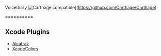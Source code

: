 VoiceDiary
![Carthage compatible](https://img.shields.io/badge/Carthage-compatible-4BC51D.svg?style=flat)](https://github.com/Carthage/Carthage)

==========

## Xcode Plugins

- [Alcatraz](http://alcatraz.io/)
- [XcodeColors](https://github.com/robbiehanson/XcodeColors)
